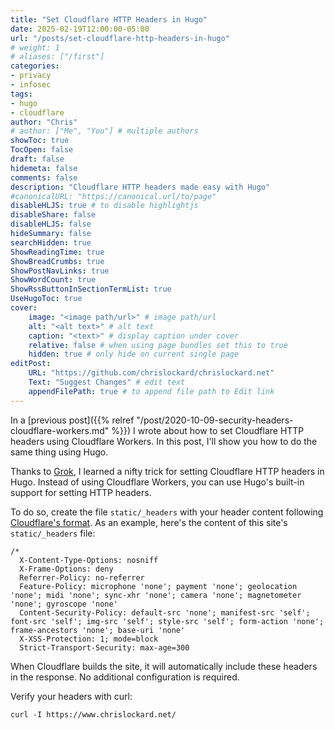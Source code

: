 ```yaml
---
title: "Set Cloudflare HTTP Headers in Hugo"
date: 2025-02-19T12:00:00-05:00
url: "/posts/set-cloudflare-http-headers-in-hugo"
# weight: 1
# aliases: ["/first"]
categories:
- privacy
- infosec
tags:
- hugo
- cloudflare
author: "Chris"
# author: ["Me", "You"] # multiple authors
showToc: true
TocOpen: false
draft: false
hidemeta: false
comments: false
description: "Cloudflare HTTP headers made easy with Hugo"
#canonicalURL: "https://canonical.url/to/page"
disableHLJS: true # to disable highlightjs
disableShare: false
disableHLJS: false
hideSummary: false
searchHidden: true
ShowReadingTime: true
ShowBreadCrumbs: true
ShowPostNavLinks: true
ShowWordCount: true
ShowRssButtonInSectionTermList: true
UseHugoToc: true
cover:
    image: "<image path/url>" # image path/url
    alt: "<alt text>" # alt text
    caption: "<text>" # display caption under cover
    relative: false # when using page bundles set this to true
    hidden: true # only hide on current single page
editPost:
    URL: "https://github.com/chrislockard/chrislockard.net"
    Text: "Suggest Changes" # edit text
    appendFilePath: true # to append file path to Edit link
---
```

In a [previous post]({{% relref "/post/2020-10-09-security-headers-cloudflare-workers.md" %}}) I wrote about how to set Cloudflare HTTP headers using Cloudflare Workers. In this post, I'll show you how to do the same thing using Hugo.

Thanks to [Grok](https://grok.com), I learned a nifty trick for setting Cloudflare HTTP headers in Hugo. Instead of using Cloudflare Workers, you can use Hugo's built-in support for setting HTTP headers.

To do so, create the file `static/_headers` with your header content following [Cloudflare's format](https://developers.cloudflare.com/pages/configuration/headers/). As an example, here's the content of this site's `static/_headers` file:

```
/*
  X-Content-Type-Options: nosniff
  X-Frame-Options: deny
  Referrer-Policy: no-referrer
  Feature-Policy: microphone 'none'; payment 'none'; geolocation 'none'; midi 'none'; sync-xhr 'none'; camera 'none'; magnetometer 'none'; gyroscope 'none'
  Content-Security-Policy: default-src 'none'; manifest-src 'self'; font-src 'self'; img-src 'self'; style-src 'self'; form-action 'none'; frame-ancestors 'none'; base-uri 'none'
  X-XSS-Protection: 1; mode=block
  Strict-Transport-Security: max-age=300
```

When Cloudflare builds the site, it will automatically include these headers in the response. No additional configuration is required.

Verify your headers with curl:
```
curl -I https://www.chrislockard.net/
```
